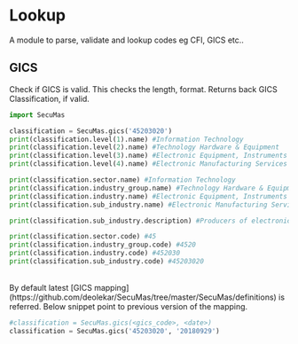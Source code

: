 # Lookup

A module to parse, validate and lookup codes eg CFI, GICS etc..

## GICS

Check if GICS is valid. This checks the length, format. Returns back GICS Classification, if valid.

```py
import SecuMas

classification = SecuMas.gics('45203020')
print(classification.level(1).name) #Information Technology
print(classification.level(2).name) #Technology Hardware & Equipment
print(classification.level(3).name) #Electronic Equipment, Instruments & Components
print(classification.level(4).name) #Electronic Manufacturing Services

print(classification.sector.name) #Information Technology
print(classification.industry_group.name) #Technology Hardware & Equipment
print(classification.industry.name) #Electronic Equipment, Instruments & Components
print(classification.sub_industry.name) #Electronic Manufacturing Services

print(classification.sub_industry.description) #Producers of electronic equipment mainly for the OEM (Original Equipment Manufacturers) markets.

print(classification.sector.code) #45
print(classification.industry_group.code) #4520
print(classification.industry.code) #452030
print(classification.sub_industry.code) #45203020
```

</br>
By default latest [GICS mapping](https://github.com/deolekar/SecuMas/tree/master/SecuMas/definitions) is referred. Below snippet point to previous version of the mapping.

```py
#classification = SecuMas.gics(<gics_code>, <date>)
classification = SecuMas.gics('45203020', '20180929')
```

</br>
